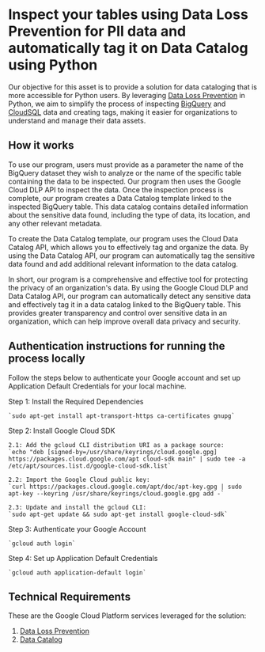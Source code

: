 # Inspect your tables using Data Loss Prevention for PII data and automatically tag it on Data Catalog using Python #

Our objective for this asset is to provide a solution for data cataloging that is more accessible for Python users. By leveraging [Data Loss Prevention](https://cloud.google.com/dlp) in Python, we aim to simplify the process of inspecting [BigQuery](https://cloud.google.com/bigquery) and [CloudSQL](https://cloud.google.com/sql) data and creating tags, making it easier for organizations to understand and manage their data assets.

## How it works ##

To use our program, users must provide as a parameter the name of the BigQuery dataset they wish to analyze or the name of the specific table containing the data to be inspected. Our program then uses the Google Cloud DLP API to inspect the data. Once the inspection process is complete, our program creates a Data Catalog template linked to the inspected BigQuery table. This data catalog contains detailed information about the sensitive data found, including the type of data, its location, and any other relevant metadata.

To create the Data Catalog template, our program uses the Cloud Data Catalog API, which allows you to effectively tag and organize the data. By using the Data Catalog API, our program can automatically tag the sensitive data found and add additional relevant information to the data catalog.

In short, our program is a comprehensive and effective tool for protecting the privacy of an organization's data. By using the Google Cloud DLP and Data Catalog API, our program can automatically detect any sensitive data and effectively tag it in a data catalog linked to the BigQuery table. This provides greater transparency and control over sensitive data in an organization, which can help improve overall data privacy and security.

## Authentication instructions for running the process locally ##

Follow the steps below to authenticate your Google account and set up Application Default Credentials for your local machine.

Step 1: Install the Required Dependencies

    `sudo apt-get install apt-transport-https ca-certificates gnupg`

Step 2: Install Google Cloud SDK

    2.1: Add the gcloud CLI distribution URI as a package source:
    `echo "deb [signed-by=/usr/share/keyrings/cloud.google.gpg] https://packages.cloud.google.com/apt cloud-sdk main" | sudo tee -a /etc/apt/sources.list.d/google-cloud-sdk.list`

    2.2: Import the Google Cloud public key:
    `curl https://packages.cloud.google.com/apt/doc/apt-key.gpg | sudo apt-key --keyring /usr/share/keyrings/cloud.google.gpg add -`

    2.3: Update and install the gcloud CLI:
    `sudo apt-get update && sudo apt-get install google-cloud-sdk`

Step 3: Authenticate your Google Account

    `gcloud auth login`

Step 4: Set up Application Default Credentials

    `gcloud auth application-default login`

## Technical Requirements ##
These are the Google Cloud Platform services leveraged for the solution:

1. <a href= "https://cloud.google.com/dlp?hl=es-419"> Data Loss Prevention</a>
2. <a href= "https://cloud.google.com/products?hl=es-419"> Data Catalog</a>
